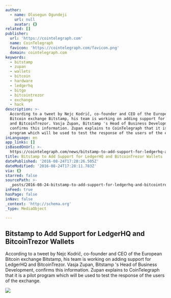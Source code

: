 ```yaml
---
author:
  - name: Olusegun Ogundeji
    url: null
    avatar: {}
related: []
publisher:
  url: 'https://cointelegraph.com'
  name: CoinTelegraph
  favicon: 'https://cointelegraph.com/favicon.png'
  domain: cointelegraph.com
keywords:
  - bitstamp
  - zupan
  - wallets
  - bitcoin
  - hardware
  - ledgerhq
  - bitgo
  - bitcointrezor
  - exchange
  - hack
description: >-
  According to a tweet by Nejc Kodrič, co-founder and CEO of the European
  Bitcoin exchange Bitstamp, his team is working on adding support for LedgerHQ
  and BitcoinTrezor. Vasja Zupan, Bitstamp 's Head of Business Development,
  confirms this information. Zupan explains to CoinTelegraph that it is a pilot
  program which will be used to test the response of the users of the exchange.
inLanguage: en
app_links: []
isBasedOnUrl: >-
  https://cointelegraph.com/news/bitstamp-to-add-support-for-ledgerhq-and-bitcointrezor-wallets
title: Bitstamp to Add Support for LedgerHQ and BitcoinTrezor Wallets
datePublished: '2016-08-24T17:28:26.505Z'
dateModified: '2016-08-24T17:28:11.783Z'
via: {}
starred: false
sourcePath: >-
  _posts/2016-08-24-bitstamp-to-add-support-for-ledgerhq-and-bitcointrezor-walle.md
inFeed: true
hasPage: false
inNav: false
_context: 'http://schema.org'
_type: MediaObject

---
```

<article style=""><h1>Bitstamp to Add Support for LedgerHQ and BitcoinTrezor Wallets</h1><p>According to a tweet by Nejc Kodrič, co-founder and CEO of the European Bitcoin exchange Bitstamp, his team is working on adding support for LedgerHQ and BitcoinTrezor. Vasja Zupan, Bitstamp 's Head of Business Development, confirms this information. Zupan explains to CoinTelegraph that it is a pilot program which will be used to test the response of the users of the exchange.</p><img src="https://cointelegraph.com/images/725_Ly9jb2ludGVsZWdyYXBoLmNvbS9zdG9yYWdlL3VwbG9hZHMvdmlldy8wY2I0ZGFmMzc1YzhlMmNhNDQ1MjUxNjc3N2M0NDAwMC5qcGc=.jpg" /></article>